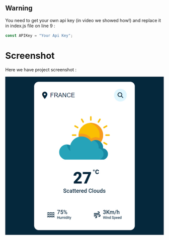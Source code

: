 ## Warning

You need to get your own api key (in video we showed how!) and replace it in index.js file on line 9 :

```javascript
const APIKey = "Your Api Key";
```

# Screenshot

Here we have project screenshot :

![screenshot](screenshot.jpg)
